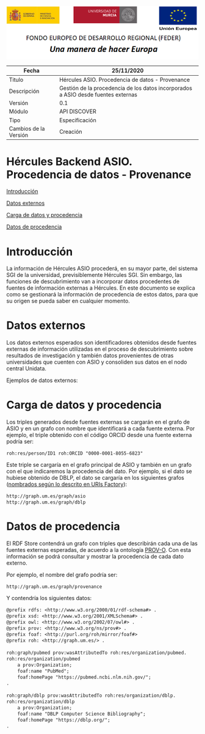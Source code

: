 ![](.//media/CabeceraDocumentosMD.png)

| Fecha         | 25/11/2020                                                   |
| ------------- | ------------------------------------------------------------ |
|Titulo|Hércules ASIO. Procedencia de datos - Provenance| 
|Descripción|Gestión de la procedencia de los datos incorporados a ASIO desde fuentes externas|
|Versión|0.1|
|Módulo|API DISCOVER|
|Tipo|Especificación|
|Cambios de la Versión|Creación|

# Hércules Backend ASIO. Procedencia de datos - Provenance

[Introducción](#introducción)

[Datos externos](#datos-externos)

[Carga de datos y procedencia](#carga-de-datos-y-procedencia)

[Datos de procedencia](#datos-de-procedencia)

Introducción
============
La información de Hércules ASIO procederá, en su mayor parte, del sistema SGI de la universidad, previsiblemente Hércules SGI. Sin embargo, las funciones de descubrimiento van a incorporar datos procedentes de fuentes de información externas a Hércules.
En este documento se explica como se gestionará la información de procedencia de estos datos, para que su origen se pueda saber en cualquier momento.

Datos externos
==========
Los datos externos esperados son identificadores obtenidos desde fuentes externas de información utilizadas en el proceso de descubrimiento sobre resultados de investigación y también datos provenientes de otras universidades que cuenten con ASIO y consoliden sus datos en el nodo central Unidata.

Ejemplos de datos externos:

Carga de datos y procedencia
====================
Los triples generados desde fuentes externas se cargarán en el grafo de ASIO y en un grafo con nombre que identificará a cada fuente externa. Por ejemplo, el triple obtenido con el código ORCID desde una fuente externa podría ser:

    roh:res/person/ID1 roh:ORCID "0000-0001-8055-6823"
Este triple se cargaría en el grafo principal de ASIO y también en un grafo con el que indicaremos la procedencia del dato. Por ejemplo, si el dato se hubiese obtenido de DBLP, el dato se cargaría en los siguientes grafos ([nombrados según lo descrito en URIs Factory](https://github.com/HerculesCRUE/GnossDeustoBackend/blob/master/UrisFactory/docs/Especificaci%C3%B3n%20Esquema%20de%20URIs.md#uri-para-identificar-named-graphs)):

    http://graph.um.es/graph/asio
    http://graph.um.es/graph/dblp

Datos de procedencia
=============
El RDF Store contendrá un grafo con triples que describirán cada una de las fuentes externas esperadas, de acuerdo a la ontología [PROV-O](https://www.w3.org/TR/prov-o/). Con esta información se podrá consultar y mostrar la procedencia de cada dato externo. 

Por ejemplo, el nombre del grafo podría ser:

    http://graph.um.es/graph/provenance

Y contendría los siguientes datos:

    @prefix rdfs: <http://www.w3.org/2000/01/rdf-schema#> .
    @prefix xsd: <http://www.w3.org/2001/XMLSchema#> .
    @prefix owl: <http://www.w3.org/2002/07/owl#> .
    @prefix prov: <http://www.w3.org/ns/prov#> .
    @prefix foaf: <http://purl.org/roh/mirror/foaf#>
    @prefix roh: <http://graph.um.es/> .
    
    roh:graph/pubmed prov:wasAttributedTo roh:res/organization/pubmed.
    roh:res/organization/pubmed 
    	a prov:Organization;
    	foaf:name "PubMed";
    	foaf:homePage "https://pubmed.ncbi.nlm.nih.gov/";
    .
    
    roh:graph/dblp prov:wasAttributedTo roh:res/organization/dblp.
    roh:res/organization/dblp 
    	a prov:Organization;
    	foaf:name "DBLP Computer Science Bibliography";
    	foaf:homePage "https://dblp.org/";
    .

